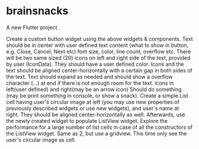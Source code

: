 # brainsnacks

A new Flutter project.

Create a custom button widget using the above widgets & components.
Text should be in center with user defined text content (what to show in button, e.g. Close, Cancel, Next etc) font size, color, line count, overflow etc.
There will be two same sized (20) icons on left and right side of the text, provided by user (IconData). They should have a user defined color.
Icons and the text should be aligned center-horizontally with a certain gap in both sides of the text.
Text should expand as needed and should show a overflow character (...) at end if there is not enough room for the text. icons in left(user defined) and right(may be an arrow icon)
Should do something (may be print something in console, or show a snack).
Create a simple List cell having user's circular image at left (you may use new properties of previously described widgets or use new widgets), and user's name at right. They should be aligned center-horizontally as well. Afterwards, use the newly created widget to populate ListView widget. Explore the performance for a large number of list cells in case of all the constructors of the ListView widget.
Same as 2, but use a gridview. This time only see the user's circular image as cell.

